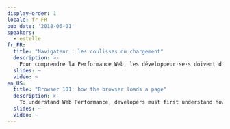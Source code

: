 ```yaml
---
display-order: 1
locale: fr_FR
pub_date: '2018-06-01'
speakers:
  - estelle
fr_FR:
  title: "Navigateur : les coulisses du chargement"
  description: >-
    Pour comprendre la Performance Web, les développeur·se·s doivent d'abord comprendre comment fonctionne un navigateur. Partons à la découverte du navigateur et de ce qu’il s’y passe quand un·e internaute demande une page.
  slides: ~
  video: ~
en_US:
  title: "Browser 101: how the browser loads a page"
  description: >-
    To understand Web Performance, developers must first understand how a browser works. Let’s discuss what happens when a user requests a page and how the browser loads the page.
  slides: ~
  video: ~
---
```

